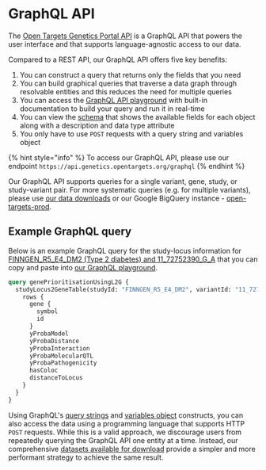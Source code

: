 # GraphQL API

The [Open Targets Genetics Portal API](https://api.genetics.opentargets.org/) is a GraphQL API that powers the user interface and that supports language-agnostic access to our data.

Compared to a REST API, our GraphQL API offers five key benefits:

1. You can construct a query that returns only the fields that you need
2. You can build graphical queries that traverse a data graph through resolvable entities and this reduces the need for multiple queries
3. You can access the [GraphQL API playground](https://api.genetics.opentargets.org/graphql/browser) with built-in documentation to build your query and run it in real-time 
4. You can view the [schema](https://api.genetics.opentargets.org/graphql/schema) that shows the available fields for each object along with a description and data type attribute 
5. You only have to use `POST` requests with a query string and variables object

{% hint style="info" %}
To access our GraphQL API, please use our endpoint `https://api.genetics.opentargets.org/graphql`
{% endhint %}

Our GraphQL API supports queries for a single variant, gene, study, or study-variant pair. For more systematic queries \(e.g. for multiple variants\), please use [our data downloads](data-download.md) or our Google BigQuery instance - [open-targets-prod](https://console.cloud.google.com/bigquery?project=open-targets-prod).

## Example GraphQL query

Below is an example GraphQL query for the study-locus information for [FINNGEN\_R5\_E4\_DM2 \(Type 2 diabetes\) and 11\_72752390\_G\_A](https://genetics.opentargets.org/study-locus/FINNGEN_R5_E4_DM2/11_72752390_G_A) that you can copy and paste into [our GraphQL playground](https://api.genetics.opentargets.org/graphql/browser).

```graphql
query genePrioritisationUsingL2G {
  studyLocus2GeneTable(studyId: "FINNGEN_R5_E4_DM2", variantId: "11_72752390_G_A") {
    rows {
      gene {
        symbol
        id
      }
      yProbaModel
      yProbaDistance
      yProbaInteraction
      yProbaMolecularQTL
      yProbaPathogenicity
      hasColoc
      distanceToLocus
    }
  }
}
```

Using GraphQL's [query strings](https://graphql.org/learn/queries/) and [variables object](https://graphql.org/graphql-js/passing-arguments/) constructs, you can also access the data using a programming language that supports HTTP `POST` requests. While this is a valid approach, we discourage users from repeatedly querying the GraphQL API one entity at a time. Instead, our comprehensive [datasets available for download](data-download.md) provide a simpler and more performant strategy to achieve the same result.

